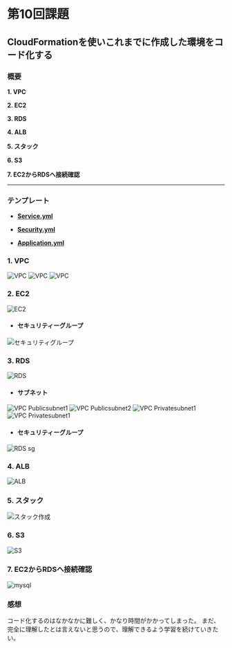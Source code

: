 # 第10回課題

## **CloudFormation**を使いこれまでに作成した環境をコード化する

### 概要

**1. VPC**

**2. EC2**

**3. RDS**

**4. ALB**

**5. スタック**

**6. S3**

**7. EC2からRDSへ接続確認**

* * *

### テンプレート

-  [**Service.yml**](CloudFormation/Service.yml)

-  [**Security.yml**](CloudFormation/Security.yml)

-  [**Application.yml**](CloudFormation/Application.yml)

 
### **1. VPC**

 ![VPC](images/lecture10/VPC1.png)
 ![VPC](images/lecture10/VPC2.png)
 ![VPC](images/lecture10/VPC3.png)

### **2. EC2**

 ![EC2](images/lecture10/EC2.png)

- #### セキュリティーグループ

![セキュリティグループ](images/lecture10/セキュリティグループ.png)


### **3. RDS**
    
 ![RDS](images/lecture10/RDS.png)

- #### サブネット

 ![VPC Publicsubnet1](images/lecture10/Publicsubnet1.png)
 ![VPC Publicsubnet2](images/lecture10/Publicsubnet2.png)
 ![VPC Privatesubnet1](images/lecture10/Privatesubnet1.png)
 ![VPC Privatesubnet1](images/lecture10/Privatesubnet2.png)

- #### セキュリティーグループ

 ![RDS sg](images/lecture10/RDSセキュリティグループ.png)


### **4. ALB**

 ![ALB](images/lecture10/ALB.png)

### **5. スタック**

 ![スタック作成](images/lecture10/スタック.png)


### **6. S3**

 ![S3](images/lecture10/S3.png)


### **7. EC2からRDSへ接続確認**

 ![mysql](images/lecture10/EC2からRDSへ接続確認.png)  


### **感想**
コード化するのはなかなかに難しく、かなり時間がかかってしまった。
まだ、完全に理解したとは言えないと思うので、理解できるよう学習を続けていきたい。
